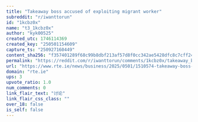 ```yaml
---
title: "Takeaway boss accused of exploiting migrant worker"
subreddit: "r/iwanttorun"
id: "1kcbz0x"
name: "t3_1kcbz0x"
author: "kyk00525"
created_utc: 1746114369
created_key: "250501154609"
capture_ts: "250927160449"
content_sha256: "f357401289f68c99b8dbf213af57d8f0cc342ae5428dfc8c7cff243253436dc9"
permalink: "https://reddit.com/r/iwanttorun/comments/1kcbz0x/takeaway_boss_accused_of_exploiting_migrant_worker/"
url: "https://www.rte.ie/news/business/2025/0501/1510574-takeaway-boss-accused-of-exploiting-migrant-worker/"
domain: "rte.ie"
ups: 3
upvote_ratio: 1.0
num_comments: 0
link_flair_text: "讨论"
link_flair_css_class: ""
over_18: false
is_self: false
---
```


